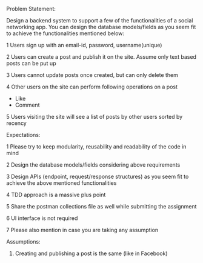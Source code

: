 Problem Statement:

Design a backend system to support a few of the functionalities of a social networking
app. You can design the database models/fields as you seem fit to achieve the functionalities
mentioned below:

1 Users sign up with an email-id, password, username(unique)

2 Users can create a post and publish it on the site. Assume only text based posts can be
put up

3 Users cannot update posts once created, but can only delete them

4 Other users on the site can perform following operations on a post
- Like
- Comment

5 Users visiting the site will see a list of posts by other users sorted by recency


Expectations:

1 Please try to keep modularity, reusability and readability of the code in mind

2 Design the database models/fields considering above requirements

3 Design APIs (endpoint, request/response structures) as you seem fit to achieve the
above mentioned functionalities

4 TDD approach is a massive plus point

5 Share the postman collections file as well while submitting the assignment

6 UI interface is not required

7 Please also mention in case you are taking any assumption


Assumptions:

1. Creating and publishing a post is the same (like in Facebook)
